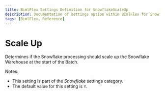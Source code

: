 ```yaml
---
title: BimlFlex Settings Definition for SnowflakeScaleUp
description: Documentation of settings option within BimlFlex for SnowflakeScaleUp
tags: [BimlFlex, Reference]
---
```


# Scale Up

Determines if the Snowflake processing should scale up the Snowflake Warehouse at the start of the Batch.

Notes:

* This setting is part of the *Snowflake* settings category.
* The default value for this setting is `Y`.
